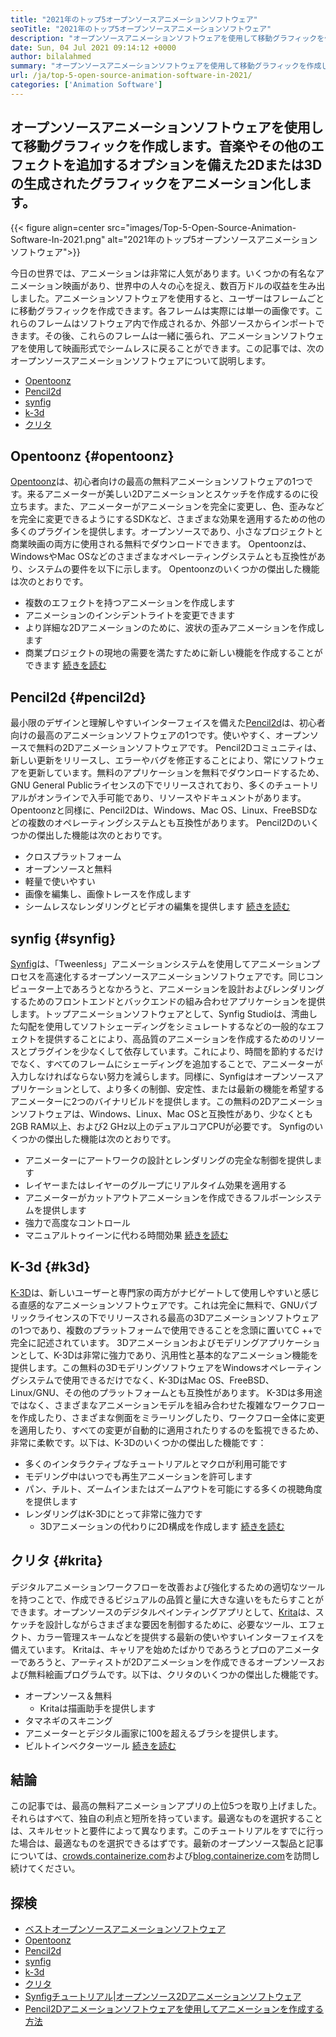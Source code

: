 ```yaml
---
title: "2021年のトップ5オープンソースアニメーションソフトウェア" 
seoTitle: "2021年のトップ5オープンソースアニメーションソフトウェア" 
description: "オープンソースアニメーションソフトウェアを使用して移動グラフィックを作成します。音楽やその他のエフェクトを追加するオプションを備えた2Dまたは3Dの生成されたグラフィックをアニメーション化します。" 
date: Sun, 04 Jul 2021 09:14:12 +0000
author: bilalahmed
summary: "オープンソースアニメーションソフトウェアを使用して移動グラフィックを作成します。音楽やその他のエフェクトを追加するオプションを備えた2Dまたは3Dの生成されたグラフィックをアニメーション化します。" 
url: /ja/top-5-open-source-animation-software-in-2021/
categories: ['Animation Software']
---
```


## オープンソースアニメーションソフトウェアを使用して移動グラフィックを作成します。音楽やその他のエフェクトを追加するオプションを備えた2Dまたは3Dの生成されたグラフィックをアニメーション化します。

{{< figure align=center src="images/Top-5-Open-Source-Animation-Software-In-2021.png" alt="2021年のトップ5オープンソースアニメーションソフトウェア">}}

今日の世界では、アニメーションは非常に人気があります。いくつかの有名なアニメーション映画があり、世界中の人々の心を捉え、数百万ドルの収益を生み出しました。アニメーションソフトウェアを使用すると、ユーザーはフレームごとに移動グラフィックを作成できます。各フレームは実際には単一の画像です。これらのフレームはソフトウェア内で作成されるか、外部ソースからインポートできます。その後、これらのフレームは一緒に張られ、アニメーションソフトウェアを使用して映画形式でシームレスに戻ることができます。この記事では、次のオープンソースアニメーションソフトウェアについて説明します。
  * [Opentoonz][1]
  * [Pencil2d][2]
  * [synfig][3]
  * [k-3d][4]
  * [クリタ][5]

## Opentoonz {#opentoonz}

[Opentoonz][6]は、初心者向けの最高の無料アニメーションソフトウェアの1つです。来るアニメーターが美しい2Dアニメーションとスケッチを作成するのに役立ちます。また、アニメーターがアニメーションを完全に変更し、色、歪みなどを完全に変更できるようにするSDKなど、さまざまな効果を適用するための他の多くのプラグインを提供します。オープンソースであり、小さなプロジェクトと商業映画の両方に使用される無料でダウンロードできます。 Opentoonzは、WindowsやMac OSなどのさまざまなオペレーティングシステムとも互換性があり、システムの要件を以下に示します。 Opentoonzのいくつかの傑出した機能は次のとおりです。
* 複数のエフェクトを持つアニメーションを作成します
* アニメーションのインシデントライトを変更できます
* より詳細な2Dアニメーションのために、波状の歪みアニメーションを作成します
* 商業プロジェクトの現地の需要を満たすために新しい機能を作成することができます
[続きを読む][7]

## Pencil2d {#pencil2d}

最小限のデザインと理解しやすいインターフェイスを備えた[Pencil2d][8]は、初心者向けの最高のアニメーションソフトウェアの1つです。使いやすく、オープンソースで無料の2Dアニメーションソフトウェアです。 Pencil2Dコミュニティは、新しい更新をリリースし、エラーやバグを修正することにより、常にソフトウェアを更新しています。無料のアプリケーションを無料でダウンロードするため、GNU General Publicライセンスの下でリリースされており、多くのチュートリアルがオンラインで入手可能であり、リソースやドキュメントがあります。 Opentoonzと同様に、Pencil2Dは、Windows、Mac OS、Linux、FreeBSDなどの複数のオペレーティングシステムとも互換性があります。 Pencil2Dのいくつかの傑出した機能は次のとおりです。
* クロスプラットフォーム
* オープンソースと無料
* 軽量で使いやすい
* 画像を編集し、画像トレースを作成します
* シームレスなレンダリングとビデオの編集を提供します
[続きを読む][9]

## synfig {#synfig}

[Synfig][10]は、「Tweenless」アニメーションシステムを使用してアニメーションプロセスを高速化するオープンソースアニメーションソフトウェアです。同じコンピューター上であろうとなかろうと、アニメーションを設計およびレンダリングするためのフロントエンドとバックエンドの組み合わせアプリケーションを提供します。トップアニメーションソフトウェアとして、Synfig Studioは、湾曲した勾配を使用してソフトシェーディングをシミュレートするなどの一般的なエフェクトを提供することにより、高品質のアニメーションを作成するためのリソースとプラグインを少なくして依存しています。これにより、時間を節約するだけでなく、すべてのフレームにシェーディングを追加することで、アニメーターが入力しなければならない努力を減らします。同様に、Synfigはオープンソースアプリケーションとして、より多くの制御、安定性、または最新の機能を希望するアニメーターに2つのバイナリビルドを提供します。この無料の2Dアニメーションソフトウェアは、Windows、Linux、Mac OSと互換性があり、少なくとも2GB RAM以上、および2 GHz以上のデュアルコアCPUが必要です。 Synfigのいくつかの傑出した機能は次のとおりです。
* アニメーターにアートワークの設計とレンダリングの完全な制御を提供します
* レイヤーまたはレイヤーのグループにリアルタイム効果を適用する
* アニメーターがカットアウトアニメーションを作成できるフルボーンシステムを提供します
* 強力で高度なコントロール
* マニュアルトゥイーンに代わる時間効果
[続きを読む][11]

## K-3d {#k3d}

[K-3D][12]は、新しいユーザーと専門家の両方がナビゲートして使用しやすいと感じる直感的なアニメーションソフトウェアです。これは完全に無料で、GNUパブリックライセンスの下でリリースされる最高の3Dアニメーションソフトウェアの1つであり、複数のプラットフォームで使用できることを念頭に置いてC ++で完全に記述されています。 3Dアニメーションおよびモデリングアプリケーションとして、K-3Dは非常に強力であり、汎用性と基本的なアニメーション機能を提供します。この無料の3DモデリングソフトウェアをWindowsオペレーティングシステムで使用できるだけでなく、K-3DはMac OS、FreeBSD、Linux/GNU、その他のプラットフォームとも互換性があります。 K-3Dは多用途ではなく、さまざまなアニメーションモデルを組み合わせた複雑なワークフローを作成したり、さまざまな側面をミラーリングしたり、ワークフロー全体に変更を適用したり、すべての変更が自動的に適用されたりするのを監視できるため、非常に柔軟です。以下は、K-3Dのいくつかの傑出した機能です：
* 多くのインタラクティブなチュートリアルとマクロが利用可能です
* モデリング中はいつでも再生アニメーションを許可します
* パン、チルト、ズームインまたはズームアウトを可能にする多くの視聴角度を提供します
* レンダリングはK-3Dにとって非常に強力です
  * 3Dア​​ニメーションの代わりに2D構成を作成します
[続きを読む][13]

## クリタ {#krita}

デジタルアニメーションワークフローを改善および強化するための適切なツールを持つことで、作成できるビジュアルの品質と量に大きな違いをもたらすことができます。オープンソースのデジタルペインティングアプリとして、[Krita][14]は、スケッチを設計しながらさまざまな要因を制御するために、必要なツール、エフェクト、カラー管理スキームなどを提供する最新の使いやすいインターフェイスを備えています。 Kritaは、キャリアを始めたばかりであろうとプロのアニメーターであろうと、アーティストが2Dアニメーションを作成できるオープンソースおよび無料絵画プログラムです。以下は、クリタのいくつかの傑出した機能です。
* オープンソース＆無料
  * Kritaは描画助手を提供します
* タマネギのスキニング
* アニメーターとデジタル画家に100を超えるブラシを提供します。
* ビルトインベクターツール
[続きを読む][15]

## 結論
この記事では、最高の無料アニメーションアプリの上位5つを取り上げました。それらはすべて、独自の利点と短所を持っています。最適なものを選択することは、スキルセットと要件によって異なります。このチュートリアルをすでに行った場合は、最適なものを選択できるはずです。最新のオープンソース製品と記事については、[crowds.containerize.com][16]および[blog.containerize.com][17]を訪問し続けてください。

## 探検
  * [ベストオープンソースアニメーションソフトウェア][18]
  * [Opentoonz][7]
  * [Pencil2d][9]
  * [synfig][11]
  * [k-3d][13]
  * [クリタ][15]
  * [Synfigチュートリアル|オープンソース2Dアニメーションソフトウェア][19]
  * [Pencil2Dアニメーションソフトウェアを使用してアニメーションを作成する方法][20]



[1]: #opentoonz
[2]: #pencil2d
[3]: #synfig
[4]: #k3d
[5]: #krita
[6]: https://opentoonz.github.io/e/
[7]: https://products.containerize.com/animation-software/opentoonz/
[8]: https://www.pencil2d.org/
[9]: https://products.containerize.com/animation-software/pencil2d/
[10]: https://www.synfig.org/
[11]: https://products.containerize.com/animation-software/synfig/
[12]: http://www.k-3d.org/
[13]: https://products.containerize.com/animation-software/k3d/
[14]: https://krita.org/en/
[15]: https://products.containerize.com/animation-software/krita/
[16]: https://products.containerize.com/
[17]: https://blog.containerize.com/
[18]: https://products.containerize.com/animation-software/
[19]: https://blog.containerize.com/animation-software/synfig-tutorial-an-open-source-2d-animation-software/
[20]: https://blog.containerize.com/animation-software/how-to-create-animations-with-pencil2d-animation-software/
